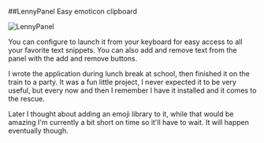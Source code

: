 ##LennyPanel
Easy emoticon clipboard

![LennyPanel](http://i.imgur.com/oi0E1EK.png)

You can configure to launch it from your keyboard for easy access to all your favorite text snippets. You can also add and remove text from the panel with the add and remove buttons.

I wrote the application during lunch break at school, then finished it on the train to a party. It was a fun little project, I never expected it to be very useful, but every now and then I remember I have it installed and it comes to the rescue.

Later I thought about adding an emoji library to it, while that would be amazing I'm currently a bit short on time so it'll have to wait. It will happen eventually though.
